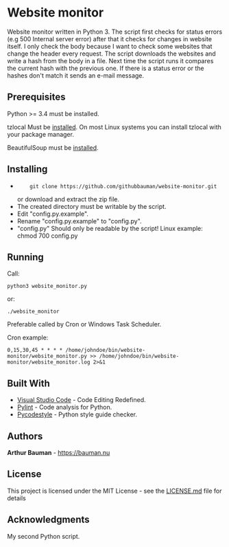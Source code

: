 # Website monitor

Website monitor written in Python 3. The script first checks for status errors (e.g 500 Internal server error) after that it checks for changes in website itself. I only check the body because I want to check some websites that change the header every request. The script downloads the websites and write a hash from the body in a file. Next time the script runs it compares the current hash with the previous one. If there is a status error or the hashes don't match it sends an e-mail message.


## Prerequisites

Python >= 3.4 must be installed.

tzlocal Must be [installed](https://pypi.org/project/tzlocal/).
On most Linux systems you can install tzlocal with your package manager.

BeautifulSoup must be [installed](https://www.crummy.com/software/BeautifulSoup/bs4/doc/#installing-beautiful-soup).


## Installing

*         git clone https://github.com/githubbauman/website-monitor.git
   or download and extract the zip file.
* The created directory must be writable by the script.
* Edit "config.py.example".
* Rename "config.py.example" to "config<span>.</span>py".
* "config.py" Should only be readable by the script! 
   Linux example:
         chmod 700 config.py


## Running

Call:

```
python3 website_monitor.py
```
or:
```
./website_monitor
```

Preferable called by Cron or Windows Task Scheduler.

Cron example:
```
0,15,30,45 * * * * /home/johndoe/bin/website-monitor/website_monitor.py >> /home/johndoe/bin/website-monitor/website_monitor.log 2>&1
```

## Built With

* [Visual Studio Code](https://code.visualstudio.com/) - Code Editing Redefined.
* [Pylint](https://www.pylint.org/) - Code analysis for Python.
* [Pycodestyle](https://github.com/PyCQA/pycodestyle) - Python style guide checker.


## Authors

**Arthur Bauman** - https://bauman.nu


## License

This project is licensed under the MIT License - see the [LICENSE.md](LICENSE.md) file for details


## Acknowledgments

My second Python script.
